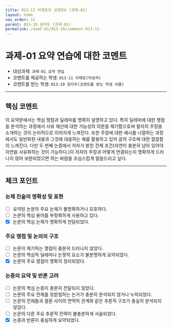 ```yaml
---
title: 013-11 이재호의 코멘트b (과제-01) 
layout: home
nav_order: 11
parent: 013-19 권지우 (과제-01)
permalink: /asmt-01/013-19/comment-013-11
---
```


# 과제-01 요약 연습에 대한 코멘트

- 대상과제: `과제-01 요약 연습`
- 코멘트를 제공하는 학생: `013-11 이재호(작성자)` 
- 코멘트를 받는 학생: `013-19 권지우(코멘트를 받는 학생 이름)` 

---

## 핵심 코멘트

이 요약문에서는 핵심 쟁점과 딜레마를 명확히 설명하고 있다. 특히 딜레마에 대한 쟁점을 분석하는 과정에서 사유 재산에 대한 가능성의 의문을 제기함으로써 필자의 주장을 소개하는 것이 논리적으로 이어지게 느껴진다. 또한 주장에 대한 예시를 나열하는 과정에서도 일반화된 내용과 그것에 대응하는 예를 활용하고 있어 글의 구조에 대한 깔끔함이 느껴진다. 다만 두 번째 논증에서 저자가 밝힌 전제 조건(자연이 충분히 남아 있어야 자연을 사유화하는 것이 가능하다.)이 저자의 주장과 어떻게 연결되는지 명확하게 드러나지 않아 보완되었으면 하는 바람을 조심스럽게 말씀드리고 싶다. 

---

## 체크 포인트

### 논제 진술의 명확성 및 표현  
- [ ] 요약된 논문의 주요 논제가 불명확하거나 모호하다.  
- [ ] 논문의 핵심 용어를 부정확하게 사용하고 있다.  
- [x] 논문의 핵심 논제가 명확하게 전달되었다.  

### 주요 쟁점 및 논의의 구조  
- [ ] 논문이 제기하는 쟁점이 충분히 드러나지 않았다.  
- [ ] 논문의 핵심적 딜레마나 논쟁적 요소가 불분명하게 요약되었다.  
- [x] 논문의 주요 쟁점이 명확히 정리되었다.  

### 논증의 요약 및 반론 고려  
- [ ] 논문의 핵심 논증이 충분히 전달되지 않았다.  
- [ ] 논문의 주요 전제를 뒷받침하는 논거가 충분히 분석되지 않거나 누락되었다.  
- [ ] 논문의 전제들과 결론 사이의 연역적 관계와 같은 추론적 구조가 충실히 분석되지 않았다.  
- [ ] 논문의 다른 주요 추론적 전략이 불충분하게 서술되었다.
- [x] 논증과 반론이 충실하게 요약되었다. 